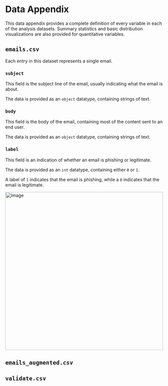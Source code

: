 # Data Appendix

This data appendix provides a complete definition of every variable in each of the analysis datasets. Summary statistics and basic distribution visualizations are also provided for quantitative variables.

## `emails.csv`

Each entry in this dataset represents a single email.

### `subject`

This field is the subject line of the email, usually indicating what the email is about.

The data is provided as an `object` datatype, containing strings of text.

### `body`

This field is the body of the email, containing most of the content sent to an end user.

The data is provided as an `object` datatype, containing strings of text.

### `label`

This field is an indication of whether an email is phishing or legitimate.

The data is provided as an `int` datatype, containing either `0` or `1`.

A label of `1` indicates that the email is phishing, while a `0` indicates that the email is legitimate.

<img width="500" alt="image" src="https://github.com/user-attachments/assets/0f9f6863-a2e4-4d51-b6c8-a717d8544646" />

## `emails_augmented.csv`



## `validate.csv`


